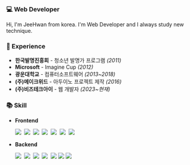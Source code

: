 ### 💻 Web Developer
Hi, I'm JeeHwan from korea.
I'm Web Developer and I always study new technique.

### 🌱 Experience
- **한국발명진흥회** - 청소년 발명가 프로그램 *(2011)*
- **Microsoft** - Imagine Cup *(2012)*
- **광운대학교** - 컴퓨터소프트웨어 *(2013~2018)*
- **(주)메이크위드** - 아두이노 프로젝트 제작 *(2016)*
- **(주)비즈테크아이** - 웹 개발자 *(2023~현재)*

### 📚 Skill
- **Frontend**
  <p>
    <img src="https://img.shields.io/badge/HTML5-E34F26?style=flat&logo=HTML5&logoColor=white"/>&nbsp
    <img src="https://img.shields.io/badge/CSS3-1572B6?style=flat&logo=CSS3&logoColor=white"/>&nbsp
    <img src="https://img.shields.io/badge/JavaScript-F7DF1E?style=flat&logo=JavaScript&logoColor=white"/>&nbsp
    <img src="https://img.shields.io/badge/React-61DAFB?style=flat&logo=React&logoColor=white"/>&nbsp
    <img src="https://img.shields.io/badge/React Native-61DAFB?style=flat&logo=React&logoColor=black"/>&nbsp
    <img src="https://img.shields.io/badge/styled components-DB7093?style=flat&logo=styled-components&logoColor=white"/>&nbsp
    <img src="https://img.shields.io/badge/Tailwind CSS-06B6D4?style=flat&logo=Tailwind CSS&logoColor=white"/>&nbsp
  </p>
- **Backend**
  <p>
    <img src="https://img.shields.io/badge/Java-007396?style=flat&logo=Java&logoColor=white"/>&nbsp
    <img src="https://img.shields.io/badge/Spring-6DB33F?style=flat&logo=Spring&logoColor=white"/>&nbsp
    <img src="https://img.shields.io/badge/Spring Boot-6DB33F?style=flat&logo=Spring Boot&logoColor=white"/>&nbsp
    <img src="https://img.shields.io/badge/MySQL-4479A1?style=flat&logo=MySQL&logoColor=white"/>&nbsp
    <img src="https://img.shields.io/badge/mariaDB-003545?style=flat&logo=mariaDB&logoColor=white">
    <img src="https://img.shields.io/badge/node.js-339933?style=flat&logo=Node.js&logoColor=white">
    <img src="https://img.shields.io/badge/express-000000?style=flat&logo=express&logoColor=white">
  </p>
